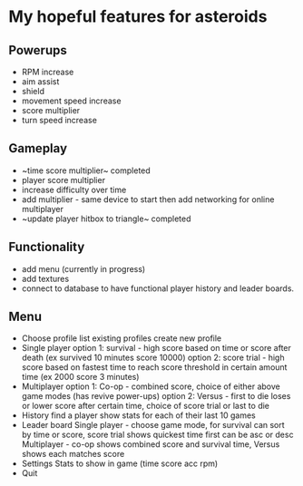 # My hopeful features for asteroids

## Powerups

* RPM increase
* aim assist
* shield
* movement speed increase
* score multiplier
* turn speed increase

## Gameplay

* ~time score multiplier~ completed
* player score multiplier
* increase difficulty over time
* add multiplier - same device to start then add networking for online multiplayer
* ~update player hitbox to triangle~ completed

## Functionality

* add menu (currently in progress)
* add textures
* connect to database to have functional player history and leader boards.

## Menu

* Choose profile
  list existing profiles
  create new profile
* Single player
  option 1: survival - high score based on time or score after death (ex survived 10 minutes score 10000)
  option 2: score trial - high score based on fastest time to reach score threshold in certain amount time (ex 2000 score 3 minutes)
* Multiplayer
  option 1: Co-op - combined score, choice of either above game modes (has revive power-ups)
  option 2: Versus - first to die loses or lower score after certain time, choice of score trial or last to die
* History
  find a player
   show stats for each of their last 10 games
* Leader board
  Single player - choose game mode, for survival can sort by time or score, score trial shows quickest time first can be asc or desc
  Multiplayer - co-op shows combined score and survival time, Versus shows each matches score
* Settings
  Stats to show in game (time score acc rpm)
* Quit
